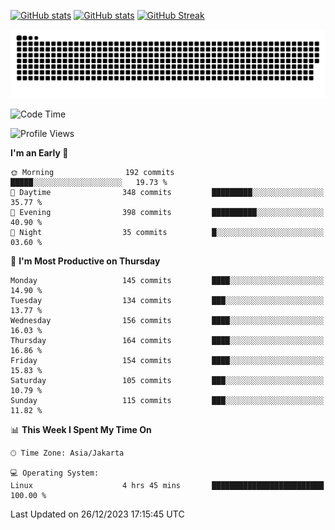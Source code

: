 [![GitHub stats](https://github-readme-stats.vercel.app/api?username=aurelioklv&card_width=500&show_icons=true&rank_icon=github&theme=solarized-dark#gh-dark-mode-only)](https://github.com/anuraghazra/github-readme-stats#gh-dark-mode-only)
[![GitHub stats](https://github-readme-stats.vercel.app/api?username=aurelioklv&card_width=500&show_icons=true&rank_icon=github&theme=buefy#gh-light-mode-only)](https://github.com/anuraghazra/github-readme-stats#gh-light-mode-only)
[![GitHub Streak](https://streak-stats.demolab.com/?user=aurelioklv&card_width=336&theme=solarized-dark)](https://git.io/streak-stats)

<picture>
  <source media="(prefers-color-scheme: dark)" srcset="https://raw.githubusercontent.com/aurelioklv/aurelioklv/snake-output/github-contribution-grid-snake-dark.svg">
  <source media="(prefers-color-scheme: light)" srcset="https://raw.githubusercontent.com/aurelioklv/aurelioklv/snake-output/github-contribution-grid-snake.svg">
  <img alt="github contribution grid snake animation" src="https://raw.githubusercontent.com/aurelioklv/aurelioklv/snake-output/github-contribution-grid-snake.svg">
</picture>

<!--START_SECTION:waka-->
![Code Time](http://img.shields.io/badge/Code%20Time-352%20hrs%205%20mins-blue)

![Profile Views](http://img.shields.io/badge/Profile%20Views-28-blue)

**I'm an Early 🐤** 

```text
🌞 Morning                192 commits         █████░░░░░░░░░░░░░░░░░░░░   19.73 % 
🌆 Daytime                348 commits         █████████░░░░░░░░░░░░░░░░   35.77 % 
🌃 Evening                398 commits         ██████████░░░░░░░░░░░░░░░   40.90 % 
🌙 Night                  35 commits          █░░░░░░░░░░░░░░░░░░░░░░░░   03.60 % 
```
📅 **I'm Most Productive on Thursday** 

```text
Monday                   145 commits         ████░░░░░░░░░░░░░░░░░░░░░   14.90 % 
Tuesday                  134 commits         ███░░░░░░░░░░░░░░░░░░░░░░   13.77 % 
Wednesday                156 commits         ████░░░░░░░░░░░░░░░░░░░░░   16.03 % 
Thursday                 164 commits         ████░░░░░░░░░░░░░░░░░░░░░   16.86 % 
Friday                   154 commits         ████░░░░░░░░░░░░░░░░░░░░░   15.83 % 
Saturday                 105 commits         ███░░░░░░░░░░░░░░░░░░░░░░   10.79 % 
Sunday                   115 commits         ███░░░░░░░░░░░░░░░░░░░░░░   11.82 % 
```


📊 **This Week I Spent My Time On** 

```text
🕑︎ Time Zone: Asia/Jakarta

💻 Operating System: 
Linux                    4 hrs 45 mins       █████████████████████████   100.00 % 
```


 Last Updated on 26/12/2023 17:15:45 UTC
<!--END_SECTION:waka-->
